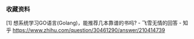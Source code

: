### 收藏资料

[1] 想系统学习GO语言(Golang)，能推荐几本靠谱的书吗? - 飞雪无情的回答 - 知乎 https://www.zhihu.com/question/30461290/answer/210414739